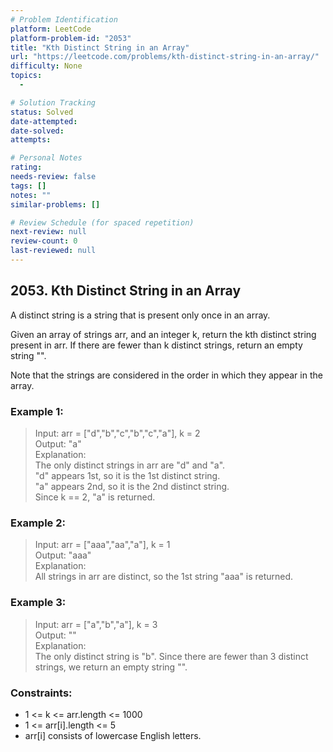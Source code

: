 ```yaml
---
# Problem Identification
platform: LeetCode
platform-problem-id: "2053"
title: "Kth Distinct String in an Array"
url: "https://leetcode.com/problems/kth-distinct-string-in-an-array/"
difficulty: None
topics:
  -

# Solution Tracking
status: Solved
date-attempted:
date-solved:
attempts:

# Personal Notes
rating:
needs-review: false
tags: []
notes: ""
similar-problems: []

# Review Schedule (for spaced repetition)
next-review: null
review-count: 0
last-reviewed: null
---
```


## 2053. Kth Distinct String in an Array

A distinct string is a string that is present only once in an array.

Given an array of strings arr, and an integer k, return the kth distinct string present in arr. If there are fewer than k distinct strings, return an empty string "".

Note that the strings are considered in the order in which they appear in the array.

### Example 1:

> Input: arr = ["d","b","c","b","c","a"], k = 2<br/>
> Output: "a"<br/>
> Explanation:<br/>
> The only distinct strings in arr are "d" and "a".<br/>
> "d" appears 1st, so it is the 1st distinct string.<br/>
> "a" appears 2nd, so it is the 2nd distinct string.<br/>
> Since k == 2, "a" is returned.<br/>

### Example 2:

> Input: arr = ["aaa","aa","a"], k = 1<br/>
> Output: "aaa"<br/>
> Explanation:<br>
> All strings in arr are distinct, so the 1st string "aaa" is returned.<br/>

### Example 3:

> Input: arr = ["a","b","a"], k = 3<br/>
> Output: ""<br/>
> Explanation:<br/>
> The only distinct string is "b". Since there are fewer than 3 distinct strings, we return an empty string "".

### Constraints:

- 1 <= k <= arr.length <= 1000
- 1 <= arr[i].length <= 5
- arr[i] consists of lowercase English letters.
